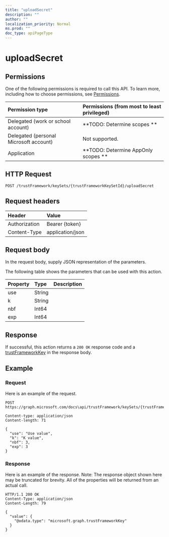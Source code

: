 ```yaml
---
title: "uploadSecret"
description: ""
author: ""
localization_priority: Normal
ms.prod: ""
doc_type: apiPageType
---
```


# uploadSecret



## Permissions
One of the following permissions is required to call this API. To learn more, including how to choose permissions, see [Permissions](/concepts/permissions-reference.md).

|Permission type|Permissions (from most to least privileged)|
|:---|:---|
|Delegated (work or school account)|**TODO: Determine scopes **|
|Delegated (personal Microsoft account)|Not supported.|
|Application|**TODO: Determine AppOnly scopes **|

## HTTP Request
<!-- {
  "blockType": "ignored"
}
-->
``` http
POST /trustFramework/keySets/{trustFrameworkKeySetId}/uploadSecret
```

## Request headers
|Header|Value|
|:---|:---|
|Authorization|Bearer {token}|
|Content-Type|application/json|

## Request body
In the request body, supply JSON representation of the parameters.

The following table shows the parameters that can be used with this action.

|Property|Type|Description|
|:---|:---|:---|
|use|String||
|k|String||
|nbf|Int64||
|exp|Int64||



## Response
If successful, this action returns a `200 OK` response code and a [trustFrameworkKey](../resources/trustFrameworkKey.md) in the response body.

## Example

### Request
Here is an example of the request.
<!-- {
  "blockType": "request",
  "name": "trustframeworkkeyset_uploadsecret"
}
-->
``` http
POST https://graph.microsoft.com/docs\api/trustFramework/keySets/{trustFrameworkKeySetId}/uploadSecret

Content-type: application/json
Content-length: 71

{
  "use": "Use value",
  "k": "K value",
  "nbf": 3,
  "exp": 3
}
```

### Response
Here is an example of the response. Note: The response object shown here may be truncated for brevity. All of the properties will be returned from an actual call.
<!-- {
  "blockType": "response",
  "truncated": true,
  "@odata.type": "microsoft.graph.trustframeworkkey"
}
-->
``` http
HTTP/1.1 200 OK
Content-Type: application/json
Content-Length: 79

{
  "value": {
    "@odata.type": "microsoft.graph.trustFrameworkKey"
  }
}
```

